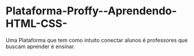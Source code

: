# Plataforma-Proffy--Aprendendo-HTML-CSS-
Uma Plataforma que tem como intuito conectar alunos é professores que buscam aprender é ensinar. 
